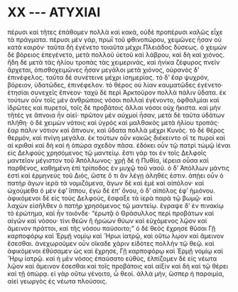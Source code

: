 
# XX --- ΑΤΥΧΙΑΙ

πέρυσι καὶ τῆτες ἐπάθομεν πολλὰ καὶ κακά, οὐδὲ
προπέρυσι καλῶς εἶχε τὰ πράγματα.
πέρυσι μὲν γάρ, πρωῒ τοῦ φθινοπώρου, χειμῶνες
ἦσαν οὐ κατὰ καιρόν· ταῦτα δὴ ἐγένετο τοιαῦτα μέχρι
Πλειάδος δύσεως. ὁ χειμὼν δὲ βόρειος ἐπεγένετο,
μετὰ πολλοῦ ὑετοῦ καὶ λάβρου, καὶ δὴ καὶ χιόνος.
ἤδη δὲ μετὰ τὰς ἡλίου τροπὰς τὰς χειμερινάς, καὶ
ἡνίκα ζέφυρος πνεῖν ἄρχεται, ὀπισθοχειμῶνες ἦσαν
μεγάλοι μετὰ χιόνος, οὐρανὸς δ’ ἐπινέφελος. ταῦτα
δὲ συνέτεινε μέχρι ἰσημερίας. τὸ δ’ ἔαρ ψυχρόν,
βόρειον, ὑδατῶδες, ἐπινέφελον. τὸ θέρος οὐ λίαν 
καυματῶδες ἐγένετο· ἐτησίαι συνεχεῖς ἔπνεον· ταχὺ
δὲ περὶ Ἀρκτοῦρον πολλὰ πάλιν ὕδατα. ἐκ τούτων
οὖν τοῖς μὲν ἀνθρώποις νόσοι πολλαὶ ἐγένοντο,
ὀφθαλμίαι καὶ ἱδρῶτες καὶ πυρετοί, τοῖς δὲ προβάτοις
ἄλλαι νόσοι οὐχ ἥκιστα.
καὶ μὴν τῆτές γε ἄπνοια ἦν αἰεί· πρῶτον μὲν
αὐχμοὶ ἦσαν, μετὰ δὲ ταῦτα ὑδάτων πλήθη· ὁ δὲ
χειμὼν νότοις καὶ ὑγρὸς καὶ μαλθακὸς μετὰ ἡλίου
τροπάς· ἔαρ πάλιν νότιον καὶ ἄπνουν, καὶ ὕδατα
πολλὰ μέχρι Κυνός. τὸ δὲ θέρος θερμόν, καὶ πνίγη
μεγάλα. ἐκ τούτων οὖν κακῶς διέκειντο οἵ τε πυροὶ
καὶ αἱ κριθαὶ καὶ δὴ καὶ ἡ ὀπώρα σχεδὸν πᾶσα.
ἐδόκει οὖν τῷ πατρὶ τὠμῷ ἰέναι εἰς Δελφοὺς
χρησόμενος τῷ μαντείῳ. ἔστι γάρ τοι ἐν τοῖς Δελφοῖς
μαντεῖον μέγιστον τοῦ Ἀπόλλωνος· χρῇ δὲ ἡ Πυθία,
ἱέρεια οὖσα καὶ παρθένος, καθημένη ἐπὶ τρίποδος ἐν
μυχῷ τοῦ ναοῦ. ὁ δ’ Ἀπόλλων μάντις ἐστὶ καὶ
ἑρμηνεὺς τοῦ Διός, ὥστε ὅ τι ἂν λέγῃ ἀληθές ἐστιν.
ἀπῄει οὖν ὁ πατὴρ ἄγων ἱερὰ τὰ νομιζόμενα, ἄγων
δὲ καὶ ἐμὲ καὶ αἰπόλον· καὶ ὠχούμεθα ὁ μὲν ἐφ’
ἵππου, ἐγὼ δὲ ἐπ’ ὄνου, ὁ δ’ αἰπόλος ἐφ’ ἡμιόνου.
ἀφικόμενοι δὲ εἰς τοὺς Δελφούς, ἔσφαξε τὰ ἱερὰ
παρὰ τῷ βωμῷ· καὶ λαχὼν εἰσῆλθεν ὁ πατὴρ χρησόμενος
τῷ μαντείῳ. ἔγραψε δ’ ἐν πινακίῳ τὸ
ἐρώτημα, καὶ ἦν τοιόνδε·
“ἐρωτᾷ ὁ Θράσυλλος περὶ προβάτων καὶ αἰγῶν
καὶ νόσου· τίνι θεῶν ἢ ἡρώων θύων καὶ εὐχόμενος
λῷον καὶ ἄμεινον πράττοι, καὶ τῆς
νόσου παύσοιτο;”
ὁ δὲ θεὸς ἔχρησε θῦσαι Γῇ καρποφόρῳ καὶ Ἑρμῇ
νομίῳ καὶ Ἥρωι ἰατρῷ, καὶ οὕτω λῳον καὶ ἄμεινον
ἔσεσθαι.
ἀνεχωροῦμεν οὖν οἴκαδε χάριν εἰδότες πολλὴν τῷ 
θεῷ. καὶ ἀφικόμενοι ἐθύσαμεν ὡς καὶ ἔχρησε, Γῇ
καρποφόρῳ καὶ Ἑρμῇ νομίῳ καὶ Ἥρῳ ἰατρῷ. καὶ
ἡ μὲν νόσος ἐπαύσατο εὐθύς, ἐλπίζομεν δὲ εἰς νέωτα
λῷον καὶ ἄμεινον ἔσεσθαι καὶ τοῖς προβάτοις καὶ
αἰξὶν καὶ δὴ καὶ τῷ θέρει καὶ τῇ ὀπώρᾳ. εἰ
γὰρ οὕτω γένοιτο, ὦ θεοί. ἀλλὰ μήν, ὥσπερ ἡ
παροιμία,
αἰεὶ γεωργὸς ἐς νέωτα πλούσοις.
